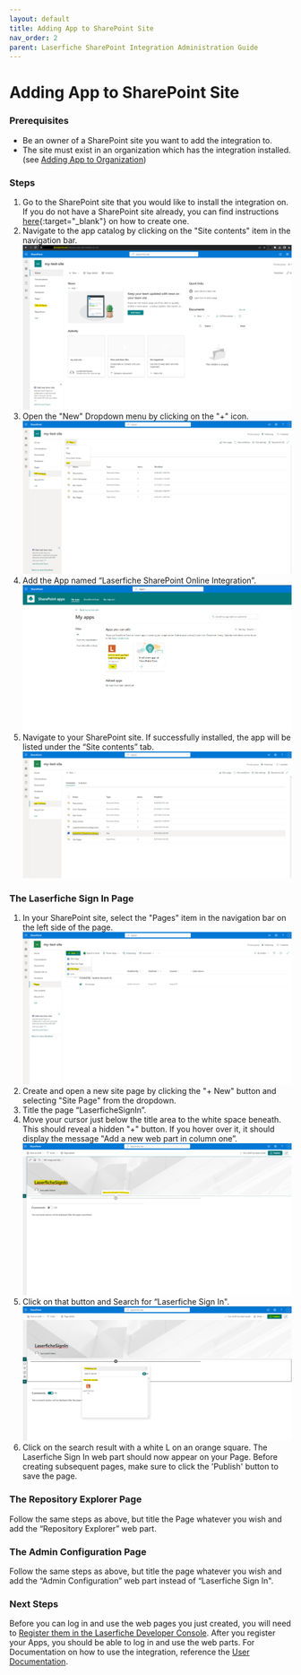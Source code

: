 ```yaml
---
layout: default
title: Adding App to SharePoint Site
nav_order: 2
parent: Laserfiche SharePoint Integration Administration Guide
---
```


# Adding App to SharePoint Site

### Prerequisites

- Be an owner of a SharePoint site you want to add the integration to.
- The site must exist in an organization which has the integration installed. (see [Adding App to Organization](./adding-app-organization))

### Steps

1. Go to the SharePoint site that you would like to install the integration on. If you do not have a SharePoint site already, you can find instructions [here](https://support.microsoft.com/en-gb/office/create-a-site-in-sharepoint-4d1e11bf-8ddc-499d-b889-2b48d10b1ce8){:target="_blank"} on how to create one.
1. Navigate to the app catalog by clicking on the "Site contents" item in the
   navigation bar.
   <a href="../assets/images/sharePointSiteContents.png"><img src="../assets/images/sharePointSiteContents.png"></a>
1. Open the "New" Dropdown menu by clicking on the "+" icon.
   <a href="../assets/images/NewDropDown.png"><img src="../assets/images/NewDropDown.png"></a>
1. Add the App named “Laserfiche SharePoint Online Integration”.
   <a href="../assets/images/addTheApp.png"><img src="../assets/images/addTheApp.png"></a>
1. Navigate to your SharePoint site. If successfully installed, the app will be listed under the “Site contents” tab.
   <a href="../assets/images/appInstalled.png"><img src="../assets/images/appInstalled.png"></a>

### The Laserfiche Sign In Page

1. In your SharePoint site, select the "Pages" item in the navigation bar on the left side of the page.
   <a href="../assets/images/newSitePage.png"><img src="../assets/images/newSitePage.png"></a>
1. Create and open a new site page by clicking the "+ New" button and selecting "Site Page" from the dropdown.
1. Title the page “LaserficheSignIn”.
1. Move your cursor just below the title area to the white space beneath. This should reveal a hidden "+" button. If you hover over it, it should display the message "Add a new web part in column one”.
   <a href="../assets/images/hiddenPlusButton.png"><img src="../assets/images/hiddenPlusButton.png"></a>
1. Click on that button and Search for “Laserfiche Sign In".
   <a href="../assets/images/searchRepositoryExplorer.png"><img src="../assets/images/searchRepositoryExplorer.png"></a>
1. Click on the search result with a white L on an orange square. The Laserfiche Sign In web part should now appear on your Page. Before creating subsequent pages, make sure to click the 'Publish' button to save the page.

### The Repository Explorer Page

Follow the same steps as above, but title the Page whatever you wish and add the “Repository Explorer” web part.

### The Admin Configuration Page

Follow the same steps as above, but title the page whatever you wish and add the “Admin Configuration” web part instead of “Laserfiche Sign In".

### Next Steps

Before you can log in and use the web pages you just created, you will need to [Register them in the Laserfiche Developer Console](../admin-documentation/register-app-in-laserfiche). After you register your Apps, you should be able to log in and use the web parts. For Documentation on how to use the integration, reference the [User Documentation](../user-documentation/).

